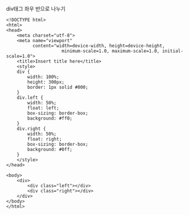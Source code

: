 div태그 좌우 반으로 나누기

    <!DOCTYPE html>
    <html>
    <head>
        <meta charset="utf-8">
        <meta name="viewport" 
              content="width=device-width, height=device-height, 
                         minimum-scale=1.0, maximum-scale=1.0, initial-scale=1.0">
        <title>Insert title here</title>
        <style>
        div {
            width: 100%;
            height: 300px;        
            border: 1px solid #000;
        }
        div.left {
            width: 50%;
            float: left;
            box-sizing: border-box;        
            background: #ff0;
        }
        div.right {
            width: 50%;
            float: right;
            box-sizing: border-box;        
            background: #0ff;
        }
        </style>
    </head>

    <body>
        <div>
            <div class="left"></div>
            <div class="right"></div>
        </div>
    </body>
    </html>
